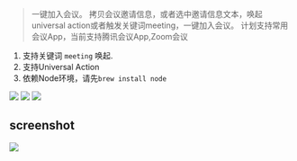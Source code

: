 > 一键加入会议。
拷贝会议邀请信息，或者选中邀请信息文本，唤起universal action或者触发关键词meeting，一键加入会议。
计划支持常用会议App，当前支持腾讯会议App,Zoom会议


1. 支持关键词 `meeting` 唤起.
2. 支持Universal Action
3. 依赖Node环境，请先`brew install node`


![](https://img.shields.io/badge/version-v0.5-green?style=for-the-badge)
[![](https://img.shields.io/badge/download-click-blue?style=for-the-badge)](https://github.com/alanhg/alfred-workflows/raw/master/meeting/Meeting.alfredworkflow)
[![](https://img.shields.io/badge/plist-link-important?style=for-the-badge)](https://raw.githubusercontent.com/alanhg/alfred-workflows/master/meeting/src/info.plist)


<!-- more -->

## screenshot

![](./screenshot.gif)